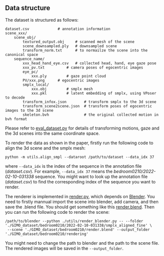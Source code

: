 ## Data structure

The dataset is structured as follows: 

```
dataset.csv				# annotation information
scene_xxx/
    scene_obj/
        textured_output.obj		# scanned mesh of the scene
        scene_downsampled.ply   # downsampled scene
        transform_norm.txt      # to normailze the scene into the canonical space
    sequence_name/
        xxx_head_hand_eye.csv	# collected head, hand, eye gaze pose 
        xxx_pv.txt	        # camera poses of egocentric images
        eye_pc/
            xxx.ply	        # gaze point cloud
        PV/xxx.png		# egocentric images
        smplx_local/
            xxx.obj			# smplx mesh
            xxx.pkl			# latent embedding of smplx, using VPoser to decode
        transform_infox.json		# transform smplx to the 3d scene
        transform_scene2scene.json	# transform poses of egocentric images to the 3d scene
        skeleton.bvh                # the original collected motion in bvh format

```
Please refer to [eval_dataset.py](../dataset/eval_dataset.py) for details of transforming motions, gaze and the 3d scenes into the same coordinate space.

To render the data as shown in the paper, firstly run the following code to align the 3d scene and the smplx mesh:
```
python -m utils.align_smpl --dataroot /path/to/dataset --data_idx 37
```
where `--data_idx` is the index of the sequence in the annotation file (*dataset.csv*). For example, `--data_idx 37` means the *bedroom0210/2022-02-10-031338* sequence. You might want to look up the annotation file (*dataset.csv*) to find the corresponding index of the sequence you want to render.

The renderer is implemented in [render.py](../utils/render_blender.py), which depends on [Blender](https://www.blender.org/). You need to firstly mannual import the scene into blender, add camera, and then save the .blend file. You should get something like this [render.blend](./bedroom0210/render.blend). 
Then you can run the following code to render the scene:
```
/path/to/blender --python ./utils/render_blender.py -- --folder './GIMO_dataset/bedroom0210/2022-02-10-031338/smplx_aligned_fine' \
 --scene './GIMO_dataset/bedroom0210/render.blend' --output_folder './GIMO_dataset/bedroom0210/rendering'
```
You might need to change the path to blender and the path to the scene file. The rendered images will be saved in the `--output_folder`.

